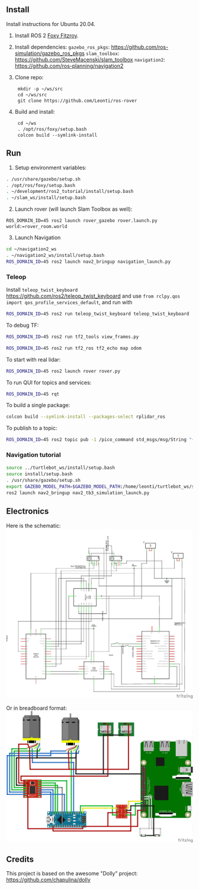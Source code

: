 ## Install

Install instructions for Ubuntu 20.04.

1. Install ROS 2 [Foxy Fitzroy](https://index.ros.org/doc/ros2/Installation/Foxy/).

2. Install dependencies:
`gazebo_ros_pkgs`: https://github.com/ros-simulation/gazebo_ros_pkgs
`slam_toolbox`: https://github.com/SteveMacenski/slam_toolbox
`navigation2`: https://github.com/ros-planning/navigation2

1. Clone repo:

        mkdir -p ~/ws/src
        cd ~/ws/src
        git clone https://github.com/Leonti/ros-rover

2. Build and install:

        cd ~/ws
        . /opt/ros/foxy/setup.bash
        colcon build --symlink-install

## Run

1. Setup environment variables:
```bash
. /usr/share/gazebo/setup.sh
. /opt/ros/foxy/setup.bash
. ~/development/ros2_tutorial/install/setup.bash
. ~/slam_ws/install/setup.bash
```

2. Launch rover (will launch Slam Toolbox as well):

```
ROS_DOMAIN_ID=45 ros2 launch rover_gazebo rover.launch.py world:=rover_room.world
```

3. Launch Navigation  

```bash
cd ~/navigation2_ws
. ~/navigation2_ws/install/setup.bash  
ROS_DOMAIN_ID=45 ros2 launch nav2_bringup navigation_launch.py
```

### Teleop
Install `teleop_twist_keyboard` https://github.com/ros2/teleop_twist_keyboard and 
use `from rclpy.qos import qos_profile_services_default`, and run with 

```bash
ROS_DOMAIN_ID=45 ros2 run teleop_twist_keyboard teleop_twist_keyboard
```

To debug TF:  

```bash
ROS_DOMAIN_ID=45 ros2 run tf2_tools view_frames.py
```

```bash
ROS_DOMAIN_ID=45 ros2 run tf2_ros tf2_echo map odom
```

To start with real lidar:

```bash
ROS_DOMAIN_ID=45 ros2 launch rover rover.py
```

To run QUI for topics and services:  

```bash
ROS_DOMAIN_ID=45 rqt
```

To build a single package:

```bash
colcon build --symlink-install --packages-select rplidar_ros
```

To publish to a topic:

```bash
ROS_DOMAIN_ID=45 ros2 topic pub -1 /pico_command std_msgs/msg/String "{data: 'C0:Some message'}"
```

### Navigation tutorial

```bash
source ../turtlebot_ws/install/setup.bash
source install/setup.bash
. /usr/share/gazebo/setup.sh
export GAZEBO_MODEL_PATH=$GAZEBO_MODEL_PATH:/home/leonti/turtlebot_ws/src/turtlebot3/turtlebot3_simulations/turtlebot3_gazebo/models
ros2 launch nav2_bringup nav2_tb3_simulation_launch.py
```

## Electronics
Here is the schematic:
![Schematic](https://raw.githubusercontent.com/Leonti/ros-rover/master/wiring_schem.png)

Or in breadboard format:
![Schematic Breadboard](https://raw.githubusercontent.com/Leonti/ros-rover/master/wiring_bb.png)

## Credits
This project is based on the awesome "Dolly" project: https://github.com/chapulina/dolly
     
